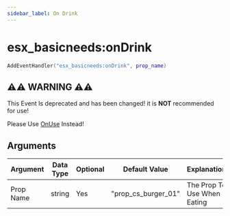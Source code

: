 ```yaml
---
sidebar_label: On Drink
---
```


# esx_basicneeds:onDrink

```lua
AddEventHandler("esx_basicneeds:onDrink", prop_name)
```

## ⚠️⚠️ WARNING ⚠️⚠️

This Event Is deprecated and has been changed! it is **NOT** recommended for use!

Please Use [OnUse](./onuse.md) Instead!

## Arguments

| Argument   | Data Type | Optional |    Default Value    |       Explanation           |
|------------|-----------|----------|---------------------|-----------------------------|
| Prop Name  | string    |   Yes    | "prop_cs_burger_01" | The Prop To Use When Eating |
